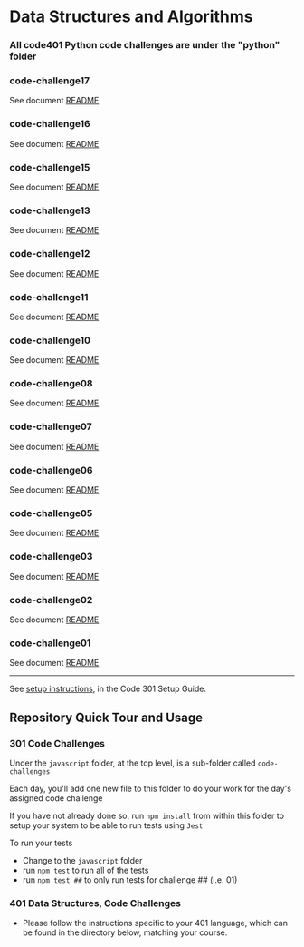 # Data Structures and Algorithms

### All code401 Python code challenges are under the "python" folder

### code-challenge17
See document [README](python/code_challenges/tree_breadth_first/README.md)

### code-challenge16
See document [README](python/code_challenges/trees_find_max/README.md)

### code-challenge15
See document [README](python/code_challenges/trees/README.md)

### code-challenge13
See document [README](python/cc13-stack-queue-brackets/stack-queue-brackets/README.md)

### code-challenge12
See document [README](python/cc12-stack-queue-animal-shelter/stack-queue-animal-shelter/README.md)

### code-challenge11
See document [README](python/code-challenge11-stack-queue-pseudo/stack-queue-pseudo/README.md)

### code-challenge10
See document [README](python/code-challenge10-stack-and-queue/stack-and-queue/README.md)

### code-challenge08
See document [README](python/code-challenge08-linked-list-zip/code-challenge08-linked-list-zip/README.md)

### code-challenge07
See document [README](python/code-challenge07-linked-list-kth/code-challenge07-linked-list-kth/README.md)

### code-challenge06
See document [README](python/code-challenge06-linked-list-insertions/linked-list-insertions/README.md)

### code-challenge05
See document [README](python/code-challeng05-linked-list/linked-list/README.md)

### code-challenge03
See document [README](python401code-challenge/code-challenge03/README.md)

### code-challenge02
See document [README](python401code-challenge/code-challenge02/README.md)

### code-challenge01
See document [README](python/code-challeng01-array-reverse/README.md)





---

See [setup instructions](https://codefellows.github.io/setup-guide/code-301/3-code-challenges), in the Code 301 Setup Guide.



## Repository Quick Tour and Usage

### 301 Code Challenges

Under the `javascript` folder, at the top level, is a sub-folder called `code-challenges`

Each day, you'll add one new file to this folder to do your work for the day's assigned code challenge

If you have not already done so, run `npm install` from within this folder to setup your system to be able to run tests using `Jest`

To run your tests

- Change to the `javascript` folder
- run `npm test` to run all of the tests
- run `npm test ##` to only run tests for challenge ## (i.e. 01)

### 401 Data Structures, Code Challenges

- Please follow the instructions specific to your 401 language, which can be found in the directory below, matching your course.
